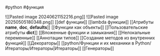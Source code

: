 #python #функция 

![[Pasted image 20240621152216.png]]
![[Pasted image 20250505180348.png]]
[[def функции]]
[[lambda функции]]
[[Атрибуты __name__, __doc__, __defaults__]]
[[Функции как объекты]]
[[Пользовательские атрибуты __dict__]]
[[Вложенные функции и замыкания]]
[[Нелокальные переменные]]
[[Аннотации типов]]
[[Создание методов из внутренних функций]]
[[Декораторы]]
[[python/Функции и их механики в Python/Итераторы/Итераторы|Итераторы]]
[[Генераторы]]